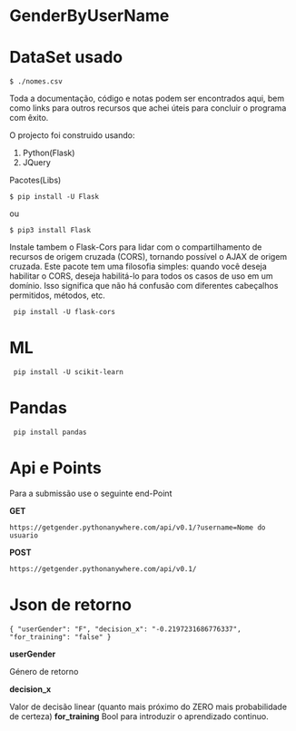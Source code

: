 # GenderByUserName

# DataSet usado 
```
$ ./nomes.csv
```
Toda a documentação, código e notas podem ser encontrados aqui, bem como links para outros recursos que achei úteis para concluir o programa com êxito.

O projecto foi construido usando:
1. Python(Flask)
2. JQuery

Pacotes(Libs)
```
$ pip install -U Flask
```
ou
```
$ pip3 install Flask
```
Instale tambem o Flask-Cors para lidar com o compartilhamento de recursos de origem cruzada (CORS), tornando possível o AJAX de origem cruzada.
Este pacote tem uma filosofia simples: quando você deseja habilitar o CORS, deseja habilitá-lo para todos os casos de uso em um domínio. Isso significa que não há confusão com diferentes cabeçalhos permitidos, métodos, etc.
```
 pip install -U flask-cors
```
# ML
```
 pip install -U scikit-learn
```
# Pandas
```
 pip install pandas
```
# Api e Points
Para a submissão use o seguinte end-Point

 **GET**
```
https://getgender.pythonanywhere.com/api/v0.1/?username=Nome do usuario
```
 **POST**
 ```
https://getgender.pythonanywhere.com/api/v0.1/
```

# Json de retorno
```
{ "userGender": "F", "decision_x": "-0.2197231686776337", "for_training": "false" }
```

**userGender**

Género de retorno

**decision_x**

Valor de decisão linear (quanto mais próximo do ZERO mais probabilidade de certeza)
**for_training**
Bool para introduzir o aprendizado continuo.

